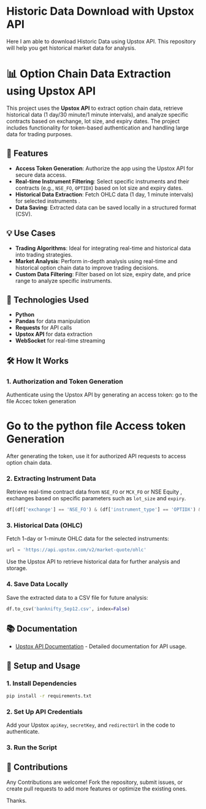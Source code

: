 ﻿

# Historic Data Download with Upstox API

Here I am able to download Historic Data  using Upstox API. This repository will help you get historical market data for analysis. 


# 📊 Option Chain Data Extraction using Upstox API

This project uses the **Upstox API** to extract  option chain data, retrieve historical data (1 day/30 minute/1 minute intervals), and analyze specific contracts based on exchange, lot size, and expiry dates. The project includes functionality for token-based authentication and handling large data for trading purposes.

## 🚀 Features

- **Access Token Generation**: Authorize the app using the Upstox API for secure data access.
- **Real-time Instrument Filtering**: Select specific instruments and their contracts (e.g., `NSE_FO`, `OPTIDX`) based on lot size and expiry dates.
- **Historical Data Extraction**: Fetch OHLC data (1 day, 1 minute intervals) for selected instruments .
- **Data Saving**: Extracted data can be saved locally in a structured format (CSV).

## 💡 Use Cases

- **Trading Algorithms**: Ideal for integrating real-time and historical data into trading strategies.
- **Market Analysis**: Perform in-depth analysis using real-time and historical option chain data to improve trading decisions.
- **Custom Data Filtering**: Filter based on lot size, expiry date, and price range to analyze specific instruments.

## 🔧 Technologies Used

- **Python**
- **Pandas** for data manipulation
- **Requests** for API calls
- **Upstox API** for data extraction
- **WebSocket** for real-time streaming

## 🛠 How It Works

### 1. Authorization and Token Generation

Authenticate using the Upstox API by generating an access token: go to the file Accec token generation

# Go to the python file Access token Generation 

After generating the token, use it for authorized API requests to access option chain data.

### 2. Extracting Instrument Data

Retrieve real-time contract data from `NSE_FO` or `MCX_FO` or NSE Equity , exchanges based on specific parameters such as `lot_size` and `expiry`.

```python
df[(df['exchange'] == 'NSE_FO') & (df['instrument_type'] == 'OPTIDX') & (df['lot_size']==25)&(df['expiry']=='2024-09-19')]
```

### 3. Historical Data (OHLC)

Fetch 1-day or 1-minute OHLC data for the selected instruments:

```python
url = 'https://api.upstox.com/v2/market-quote/ohlc'
```

Use the Upstox API to retrieve historical data for further analysis and storage.

### 4. Save Data Locally

Save the extracted data to a CSV file for future analysis:

```python
df.to_csv('banknifty_Sep12.csv', index=False)
```

## 📚 Documentation
- [Upstox API Documentation](https://upstox.com/developer/api/v2/) - Detailed documentation for API usage.
  
## 🔧 Setup and Usage

### 1. Install Dependencies

```bash
pip install -r requirements.txt
```

### 2. Set Up API Credentials

Add your Upstox `apiKey`, `secretKey`, and `redirectUrl` in the code to authenticate.

### 3. Run the Script

## 🤝 Contributions

Any Contributions are welcome! Fork the repository, submit issues, or create pull requests to add more features or optimize the existing ones.

Thanks.

